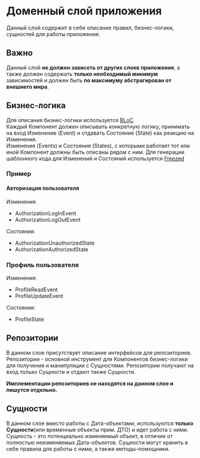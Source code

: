 # Доменный слой приложения

Данный слой содержит в себе описание правил, бизнес-логики, сущностей для работы приложения.  

## Важно

Данный слой **не должен зависеть от других слоев приложения**, а также должен содержать **только необходимый минимум** зависимостей и должен быть **по максимуму абстрагирован от внешнего мира**.

## Бизнес-логика

Для описания бизнес-логики используется [BLoC](htthttps://bloclibrary.dev/#/).  
Каждый Компонент должен описывать конкретную логику, принимать на вход Изменение (Event) и отдавать Состояние (State) как реакцию на Изменения.  
Изменения (Events) и Состояния (States), с которыми работает тот или иной Компонент должны быть описаны рядом с ним. Для генерации шаблонного кода для Изменений и Состояний используется [Freezed](https://pub.dev/packages/freezed)

### Пример

#### Авторизация пользователя

Изменения:

- AuthorizationLogInEvent
- AuthorizationLogOutEvent

Состояния:

- AuthorizationUnauthorizedState
- AuthorizationAuthorizedState

### Профиль пользователя

Изменения:

- ProfileReadEvent
- ProfileUpdateEvent

Состояния:

- ProfileState

## Репозитории

В данном слое присутствует описание интерфейсов для репозиториев.
Репозитории - основной инструмент для Компонентов бизнес-логики для получения и манипуляции с Сущностями.
Репозитории получают на вход только Сущности и отдают также Сущности.

**Имплементации репозиториев не находятся на данном слое и пишутся отдельно.**

## Сущности

В данном слое вместо работы с Дата-объектами, используются **только Сущности**(или временные объекты прим. ДТО) и идет работа с ними.
Сущность - это потенциально изменяемый объект, в отличие от полностью неизменяемых Дата-объектов. Сущности могут хранить в себе правила для работы с ними, а также методы-помощники.
